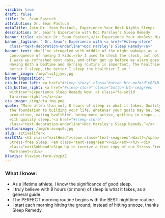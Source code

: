 ```yaml
---
visible: true
draft: false
title: Dr. Sean Pastuch
attribution: Dr. Sean Pastuch
metaTitle: Join Dr. Sean Pastuch, Experience Your Best Nights Sleeps
description: Dr. Sean’s Experience with Doc Parsley’s Sleep Remedy
banner_title: <i>Join Dr. Sean Pastuch,</i> Experience Your <b>Best Nights Sleep</b>
banner_tagline: ' Dr. Sean’s Experience with <a href="#sleep-store"
  class="text-decoration-underline">Doc Parsley’s Sleep Remedy</a>'
banner_text: <b>“I've struggled with middle of the night wakeups as a
  consequence of having 3 kids.</b> I used to check the clock, but not anymore.
  I wake up refreshed most days, and often get up before my alarm goes off.
  Having Both a bedtime and morning routine is important. The healthier I am the
  better I sleep, the better I sleep the healthier I am."
banner_image: /img/lvq1jjyw.jpg
bannerimgposition: ""
cta_button_left: <a href="#sleep-story" class="button btn-oxford">READ DR SEAN’S SLEEP STORY</a>
cta_button_right: <a href="#sleep-store" class="button btn-seagreen
  withIcon">Experience Sleep Remedy Now! <i class="fa-solid
  fa-arrow-right"></i></a>
cta_image: /img/cta_img.png
quote: “More often than not, 8 hours of sleep is what it takes. Quality sleep is
  the foundation to building your life. Whatever your goals may be; being more
  productive, eating healthier, being more active, getting in shape...it starts
  with quality sleep.'<a href="#sleep-store"
  class="text-decoration-underline">Doc Parsley's Sleep Remedy.”</a>
sectionimage: /img/n-avnqc0.jpg
slug: activeliferx
exitCTA: <h3 class="exitHead"><span class="text-seagreen">Wait!</span> Get
  Stress-free Sleep, <em class="text-seagreen">FREE</em></h3> <div
  class="exitSubHead">Sign Up to receive a free copy of our Stress-Free Sleep
  Worksheet</div>
klaviyo: klaviyo-form-VnzpXZ
---
```

### What I know:

* As a lifetime athlete, I know the significance of good sleep.
* I truly believe with 8 hours (or more) of sleep is what it takes, as a general guide.
* The PERFECT morning routine begins with the BEST nighttime routine.
* I start each morning hitting the ground, instead of hitting snooze, thanks Sleep Remedy.